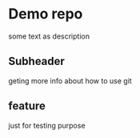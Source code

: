 # Demo repo

some text as description

## Subheader

geting more info about how to use git

## feature 

just for testing purpose
